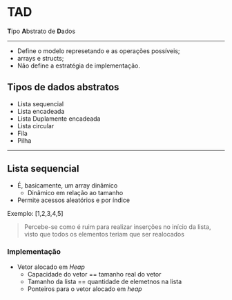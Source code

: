 # TAD

**T**ipo **A**bstrato de **D**ados

---

- Define o modelo represetando e as operações possíveis;
- arrays e structs;
- Não define a estratégia de implementação.

## Tipos de dados abstratos

- Lista sequencial
- Lista encadeada
- Lista Duplamente encadeada
- Lista circular
- Fila
- Pilha

---

## Lista sequencial

- É, basicamente, um array dinâmico
  - Dinâmico em relação ao tamanho
- Permite acessos aleatórios e por índice

Exemplo: [1,2,3,4,5]

> Percebe-se como é ruim para realizar inserções no início da lista, visto que todos os elementos teriam que ser realocados

### Implementação

- Vetor alocado em *Heap*
  - Capacidade do vetor == tamanho real do vetor
  - Tamanho da lista == quantidade de elemetnos na lista
  - Ponteiros para o vetor alocado em *heap*
